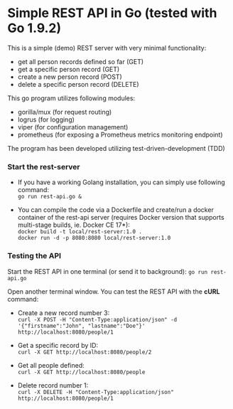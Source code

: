 # Simple REST API in Go (tested with Go 1.9.2)

This is a simple (demo) REST server with very minimal functionality:
* get all person records defined so far (GET)
* get a specific person record (GET)
* create a new person record (POST)
* delete a specific person record (DELETE)

This go program utilizes following modules:
* gorilla/mux (for request routing)
* logrus (for logging)
* viper (for configuration management)
* prometheus (for exposing a Prometheus metrics monitoring endpoint)

The program has been developed utilizing test-driven-development (TDD)

### Start the rest-server

* If you have a working Golang installation, you can simply use following command:  
```go run rest-api.go &```  

* You can compile the code via a Dockerfile and create/run a docker container of the rest-api server (requires Docker version that supports multi-stage builds, ie. Docker CE 17*):  
```docker build -t local/rest-server:1.0 . ```  
```docker run -d -p 8080:8080 local/rest-server:1.0```  



### Testing the API

Start the REST API in one terminal (or send it to background):
```go run rest-api.go```

Open another terminal window. You can test the REST API with the **cURL** command:

* Create a new record number 3:  
```curl -X POST -H "Content-Type:application/json" -d '{"firstname":"John", "lastname":"Doe"}' http://localhost:8080/people/1```

* Get a specific record by ID:  
```curl -X GET http://localhost:8080/people/2```

* Get all people defined:  
```curl -X GET http://localhost:8080/people```

* Delete record number 1:  
```curl -X DELETE -H "Content-Type:application/json" http://localhost:8080/people/1```
